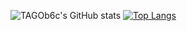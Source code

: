 ![TAGOb6c's GitHub stats](https://github-readme-stats.vercel.app/api?username=TAGOb6c&count_private=true&show_icons=true&theme=dark)
[![Top Langs](https://github-readme-stats.vercel.app/api/top-langs/?username=TAGOb6c&layout=compact&theme=dark)](https://github.com/TAGOb6c/github-readme-stats)
